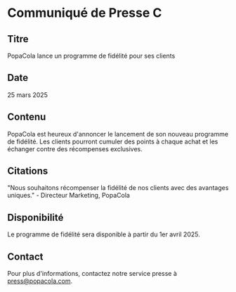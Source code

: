 # Communiqué de Presse C

## Titre
PopaCola lance un programme de fidélité pour ses clients

## Date
25 mars 2025

## Contenu
PopaCola est heureux d'annoncer le lancement de son nouveau programme de fidélité. Les clients pourront cumuler des points à chaque achat et les échanger contre des récompenses exclusives.

## Citations
"Nous souhaitons récompenser la fidélité de nos clients avec des avantages uniques." - Directeur Marketing, PopaCola

## Disponibilité
Le programme de fidélité sera disponible à partir du 1er avril 2025.

## Contact
Pour plus d'informations, contactez notre service presse à press@popacola.com.
